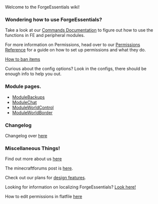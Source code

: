 Welcome to the ForgeEssentials wiki!

### Wondering how to use ForgeEssentials?

Take a look at our [Commands Documentation](https://github.com/ForgeEssentials/ForgeEssentialsMain/wiki/Commands) to figure out how to use the functions in FE and peripheral modules.

For more information on Permissions, head over to our [Permissions Reference](wiki/Permissions-Commands) for a guide on how to set up permissions and what they do.

[How to ban items](wiki/How-to-Ban-Items)

Curious about the config options? Look in the configs, there should be enough info to help you out.

### Module pages.
* [ModuleBackups](https://github.com/ForgeEssentials/ForgeEssentialsMain/wiki/ModuleBackup)
* [ModuleChat](https://github.com/ForgeEssentials/ForgeEssentialsMain/wiki/ModuleChat)
* [ModuleWorldControl](https://github.com/ForgeEssentials/ForgeEssentialsMain/wiki/World-Control)
* [ModuleWorldBorder](https://github.com/ForgeEssentials/ForgeEssentialsMain/wiki/ModuleWorldBorder)

### Changelog
Changelog over [here](https://github.com/ForgeEssentials/ForgeEssentialsMain/wiki/ChangeLog)

### Miscellaneous Things!

Find out more about us [here](https://github.com/ForgeEssentials/ForgeEssentialsMain/wiki/About-ForgeEssentials)

The minecraftforums post is [here](http://www.minecraftforum.net/topic/1661157-forgeforgeessentials-bukkit-functionality-for-your-forge-server/#entry20533111).

Check out our plans for [design features](https://github.com/ForgeEssentials/ForgeEssentialsMain/wiki/Design-Features).

Looking for information on localizing ForgeEssentials? [Look here!](https://github.com/ForgeEssentials/ForgeEssentialsMain/wiki/Localization-Guide)

How to edit permissions in flatfile [here](https://github.com/ForgeEssentials/ForgeEssentialsMain/wiki/Export-Import-permissions)